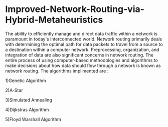 # Improved-Network-Routing-via-Hybrid-Metaheuristics
The ability to efficiently manage and direct data traffic within a network is paramount in today's interconnected world. Network routing primarily deals with determining the optimal path for data packets to travel from a source to a destination within a computer network. Preprocessing, organization, and integration of data are also significant concerns in network routing. The entire process of using computer-based methodologies and algorithms to make decisions about how data should flow through a network is known as network routing.
The algorithms implimented are :

1)Genetic Algorithm

2)A-Star

3)Simulated Annealing

4)Dijkstras Algorithm

5)Floyd Warshall Algorithm
